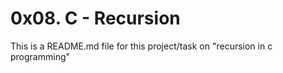 # 0x08. C - Recursion

This is a README.md file for this project/task on "recursion in c programming"
